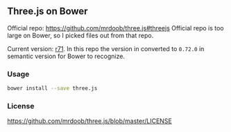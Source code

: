 
Three.js on Bower
------

Official repo: https://github.com/mrdoob/three.js#threejs
Official repo is too large on Bower, so I picked files out from that repo.

Current version: [r71](https://github.com/mrdoob/three.js/releases/tag/r71).
In this repo the version in converted to `0.72.0` in semantic version for Bower to recognize.

### Usage

```bash
bower install --save three.js
```

### License

https://github.com/mrdoob/three.js/blob/master/LICENSE
